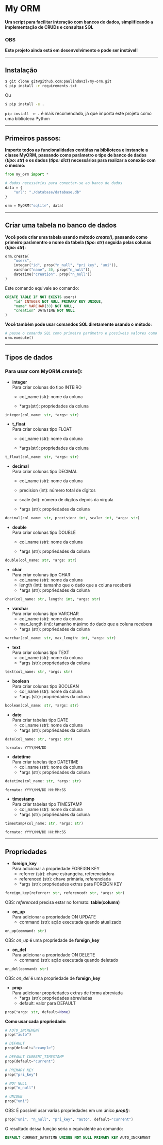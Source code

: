 # My ORM
**Um script para facilitar interação com bancos de dados, simplificando a implementação de CRUDs e consultas SQL**

### OBS
**Este projeto ainda está em desenvolvimento e pode ser instável!**

____

## Instalação

```bash
$ git clone git@github.com:paulindavzl/my-orm.git
$ pip install -r requirements.txt
```

Ou

```bash
$ pip install -e .
```

`pip install -e .` é mais recomendado, já que importa este projeto como uma biblioteca Python

____

## Primeiros passos:

**Importe todos as funcionalidades contidas na biblioteca e instancie a classe MyORM, passando como parâmetro o tipo de banco de dados (_tipo: str_) e os dados (_tipo: dict_) necessários para realizar a conexão com o mesmo:**

```python
from my_orm import *

# dados necessários para conectar-se ao banco de dados
data = {
    "url": "./database/database.db"
}

orm = MyORM("sqlite", data)
```

____

## Criar uma tabela no banco de dados

**Você pode criar uma tabela usando método _create()_, passando como primeiro parâmentro o nome da tabela (_tipo: str_) seguida pelas colunas (_tipo: str_):**

```python
orm.create(
    "users",
    integer("id", prop("n_null", "pri_key", "uni")),
    varchar("name", 30, prop("n_null")),
    datetime("creation", prop("n_null"))
)
```

Este comando equivale ao comando:

```sql
CREATE TABLE IF NOT EXISTS users(
    "id" INTEGER NOT NULL PRIMARY KEY UNIQUE,
    "name" VARCHAR(30) NOT NULL,
    "creation" DATETIME NOT NULL
)
```

**Você também pode usar comandos SQL diretamente usando o método:**

```python
# passe o comando SQL como primeiro parâmetro e possíveis valores como segundo parâmetro
orm.execute()
```

____

## Tipos de dados

### Para usar com MyORM.create():

* **integer** <br>
Para criar colunas do tipo INTEIRO

    * col_name (str): nome da coluna
    
    * *args(str): propriedades da coluna

```python
integer(col_name: str, *args: str)
```

* **t_float** <br>
Para criar colunas tipo FLOAT
    
    * col_name (str): nome da coluna

    * *args(str): propriedades da coluna

```python
t_float(col_name: str, *args: str)
```

* **decimal** <br>
Para criar colunas tipo DECIMAL

    * col_name (str): nome da coluna

    * precision (int): número total de dígitos

    * scale (int): número de dígitos depois da vírgula

    * *args (str): propriedades da coluna

```python
decimal(col_name: str, precision: int, scale: int, *args: str)
```

* **double** <br>
Para criar colunas tipo DOUBLE
    * col_name (str): nome da coluna

    * *args (str): propriedades da coluna

```python
double(col_name: str, *args: str)
```

* **char** <br>
Para criar colunas tipo CHAR
    * col_name (str): nome da coluna
    * length (int): tamanho que o dado que a coluna receberá
    * *args (str): propriedades da coluna

```python
char(col_name: str, length: int, *args: str)
```

* **varchar** <br>
Para criar colunas tipo VARCHAR
    * col_name (str): nome da coluna
    * max_length (int): tamanho máximo do dado que a coluna recebera
    * *args (str): propriedades da coluna

```python
varchar(col_name: str, max_length: int, *args: str)
```

* **text** <br>
Para criar colunas tipo TEXT
    * col_name (str): nome da coluna
    * *args (str): propriedades da coluna

```python
text(col_name: str, *args: str)
```

* **boolean** <br>
Para criar colunas tipo BOOLEAN
    * col_name (str): nome da coluna
    * *args (str): propriedades da coluna

```python
boolean(col_name: str, *args: str)
```

* **date** <br>
Para criar tabelas tipo DATE
    * col_name (str): nome da coluna
    * *args (str): propriedades da coluna

```python
date(col_name: str, *args: str)
```

`formato: YYYY/MM/DD`

* **datetime** <br>
Para criar tabelas tipo DATETIME
    * col_name (str): nome da coluna
    * *args (str): propriedades da coluna

```python
datetime(col_name: str, *args: str)
```

`formato: YYYY/MM/DD HH:MM:SS`

* **timestamp** <br>
Para criar tabelas tipo TIMESTAMP
    * col_name (str): nome da coluna
    * *args (str): propriedades da coluna

```python
timestamp(col_name: str, *args: str)
```

`formato: YYYY/MM/DD HH:MM:SS`

____

## Propriedades

* **foreign_key** <br>
Para adicionar a propriedade FOREIGN KEY
    * referrer (str): chave estrangeira, referenciadora
    * referenced (str): chave primária, referenciada
    * *args (str): propriedades extras para FOREIGN KEY

```python
foreign_key(referrer: str, referenced: str, *args: str)
```

OBS: _referenced_ precisa estar no formato: **table(column)**

* **on_up** <br>
Para adicionar a propriedade ON UPDATE
    * command (str): ação executada quando atualizado

```python
on_up(command: str)
```

OBS: _on_up_ é uma propriedade de **foreign_key**

* **on_del** <br>
Para adicionar a propriedade ON DELETE
    * command (str): ação executada quando deletado

```python
on_del(command: str)
```

OBS: _on_del_ é uma propriedade de **foreign_key**

* **prop** <br>
Para adicionar propriedades extras de forma abreviada
    * *args (str): propriedades abreviadas
    * default: valor para DEFAULT

```python
prop(*args: str, default=None)
```

**Como usar cada propriedade:**

```python
# AUTO_INCREMENT
prop("auto")

# DEFAULT
prop(default="example")

# DEFAULT CURRENT_TIMESTAMP
prop(default="current")

# PRIMARY KEY
prop("pri_key")

# NOT NULL
prop("n_null")

# UNIQUE
prop("uni")
```

OBS: É possível usar varias propriedades em um único _**prop()**_:

```python
prop("uni", "n_null", "pri_key", "auto", default="current")
```

O resultado dessa função seria o equivalente ao comando:

```sql
DEFAULT CURRENT_DATETIME UNIQUE NOT NULL PRIMARY KEY AUTO_INCREMENT
```
